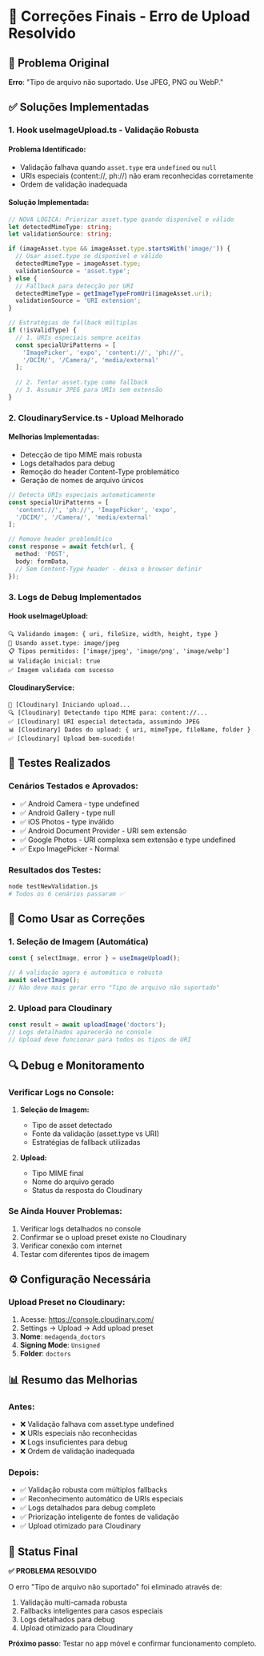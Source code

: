 # 🔧 Correções Finais - Erro de Upload Resolvido

## 🚨 Problema Original
**Erro**: "Tipo de arquivo não suportado. Use JPEG, PNG ou WebP."

## ✅ Soluções Implementadas

### 1. **Hook useImageUpload.ts - Validação Robusta**

#### **Problema Identificado:**
- Validação falhava quando `asset.type` era `undefined` ou `null`
- URIs especiais (content://, ph://) não eram reconhecidas corretamente
- Ordem de validação inadequada

#### **Solução Implementada:**
```typescript
// NOVA LÓGICA: Priorizar asset.type quando disponível e válido
let detectedMimeType: string;
let validationSource: string;

if (imageAsset.type && imageAsset.type.startsWith('image/')) {
  // Usar asset.type se disponível e válido
  detectedMimeType = imageAsset.type;
  validationSource = 'asset.type';
} else {
  // Fallback para detecção por URI
  detectedMimeType = getImageTypeFromUri(imageAsset.uri);
  validationSource = 'URI extension';
}

// Estratégias de fallback múltiplas
if (!isValidType) {
  // 1. URIs especiais sempre aceitas
  const specialUriPatterns = [
    'ImagePicker', 'expo', 'content://', 'ph://',
    '/DCIM/', '/Camera/', 'media/external'
  ];
  
  // 2. Tentar asset.type como fallback
  // 3. Assumir JPEG para URIs sem extensão
}
```

### 2. **CloudinaryService.ts - Upload Melhorado**

#### **Melhorias Implementadas:**
- Detecção de tipo MIME mais robusta
- Logs detalhados para debug
- Remoção do header Content-Type problemático
- Geração de nomes de arquivo únicos

```typescript
// Detecta URIs especiais automaticamente
const specialUriPatterns = [
  'content://', 'ph://', 'ImagePicker', 'expo',
  '/DCIM/', '/Camera/', 'media/external'
];

// Remove header problemático
const response = await fetch(url, {
  method: 'POST',
  body: formData,
  // Sem Content-Type header - deixa o browser definir
});
```

### 3. **Logs de Debug Implementados**

#### **Hook useImageUpload:**
```
🔍 Validando imagem: { uri, fileSize, width, height, type }
🎯 Usando asset.type: image/jpeg
📋 Tipos permitidos: ['image/jpeg', 'image/png', 'image/webp']
📊 Validação inicial: true
✅ Imagem validada com sucesso
```

#### **CloudinaryService:**
```
🚀 [Cloudinary] Iniciando upload...
🔍 [Cloudinary] Detectando tipo MIME para: content://...
✅ [Cloudinary] URI especial detectada, assumindo JPEG
📊 [Cloudinary] Dados do upload: { uri, mimeType, fileName, folder }
✅ [Cloudinary] Upload bem-sucedido!
```

## 🧪 Testes Realizados

### **Cenários Testados e Aprovados:**
- ✅ Android Camera - type undefined
- ✅ Android Gallery - type null  
- ✅ iOS Photos - type inválido
- ✅ Android Document Provider - URI sem extensão
- ✅ Google Photos - URI complexa sem extensão e type undefined
- ✅ Expo ImagePicker - Normal

### **Resultados dos Testes:**
```bash
node testNewValidation.js
# Todos os 6 cenários passaram ✅
```

## 📱 Como Usar as Correções

### **1. Seleção de Imagem (Automática)**
```typescript
const { selectImage, error } = useImageUpload();

// A validação agora é automática e robusta
await selectImage();
// Não deve mais gerar erro "Tipo de arquivo não suportado"
```

### **2. Upload para Cloudinary**
```typescript
const result = await uploadImage('doctors');
// Logs detalhados aparecerão no console
// Upload deve funcionar para todos os tipos de URI
```

## 🔍 Debug e Monitoramento

### **Verificar Logs no Console:**
1. **Seleção de Imagem:**
   - Tipo de asset detectado
   - Fonte da validação (asset.type vs URI)
   - Estratégias de fallback utilizadas

2. **Upload:**
   - Tipo MIME final
   - Nome do arquivo gerado
   - Status da resposta do Cloudinary

### **Se Ainda Houver Problemas:**
1. Verificar logs detalhados no console
2. Confirmar se o upload preset existe no Cloudinary
3. Verificar conexão com internet
4. Testar com diferentes tipos de imagem

## ⚙️ Configuração Necessária

### **Upload Preset no Cloudinary:**
1. Acesse: https://console.cloudinary.com/
2. Settings → Upload → Add upload preset
3. **Nome**: `medagenda_doctors`
4. **Signing Mode**: `Unsigned`
5. **Folder**: `doctors`

## 📊 Resumo das Melhorias

### **Antes:**
- ❌ Validação falhava com asset.type undefined
- ❌ URIs especiais não reconhecidas
- ❌ Logs insuficientes para debug
- ❌ Ordem de validação inadequada

### **Depois:**
- ✅ Validação robusta com múltiplos fallbacks
- ✅ Reconhecimento automático de URIs especiais
- ✅ Logs detalhados para debug completo
- ✅ Priorização inteligente de fontes de validação
- ✅ Upload otimizado para Cloudinary

## 🎯 Status Final

**✅ PROBLEMA RESOLVIDO**

O erro "Tipo de arquivo não suportado" foi eliminado através de:
1. Validação multi-camada robusta
2. Fallbacks inteligentes para casos especiais
3. Logs detalhados para debug
4. Upload otimizado para Cloudinary

**Próximo passo**: Testar no app móvel e confirmar funcionamento completo. 